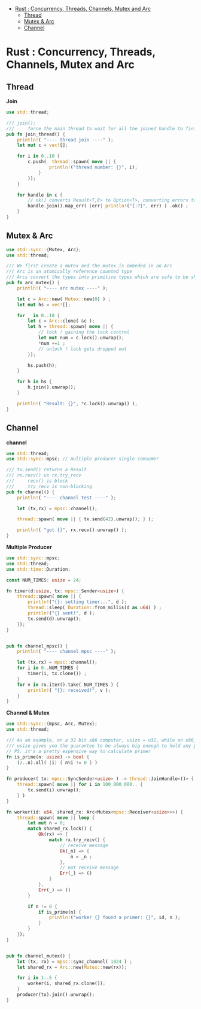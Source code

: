 [](...menustart)

- [Rust : Concurrency, Threads, Channels, Mutex and Arc](#2c2688e0d50a970680b4859bdf0ffd55)
    - [Thread](#d97477d6d8a838ead9348185bb5b6742)
    - [Mutex & Arc](#a0906de08e5feb45ecff441584f70573)
    - [Channel](#781dc97dc62331eec3ea9ec4373a3ca8)

[](...menuend)


<h2 id="2c2688e0d50a970680b4859bdf0ffd55"></h2>

# Rust : Concurrency, Threads, Channels, Mutex and Arc

<h2 id="d97477d6d8a838ead9348185bb5b6742"></h2>

## Thread


**Join**

```rust
use std::thread;

/// join():  
///     force the main thread to wait for all the joined handle to finish
pub fn join_thread() {
    println!( "---- thread join ----" );
    let mut c = vec![];

    for i in 0..10 {
        c.push(  thread::spawn( move || {
                println!("thread number: {}", i);
            }
        ));
    }

    for handle in c {
        // ok() converts Result<T,E> to Option<T>, converting errors to None
        handle.join().map_err( |err| println!("{:?}", err) ) .ok() ;
    }
}
```

<h2 id="a0906de08e5feb45ecff441584f70573"></h2>

## Mutex & Arc

```rust
use std::sync::{Mutex, Arc};
use std::thread;

/// We first create a mutex and the mutex is embeded in an Arc
/// Arc is an atomically reference counted type
/// Arcs convert the types into primitive types which are safe to be shared across threads.
pub fn arc_mutex() {
    println!( "---- arc mutex ----" );

    let c = Arc::new( Mutex::new(0) ) ;
    let mut hs = vec![];

    for _ in 0..10 {
        let c = Arc::clone( &c );
        let h = thread::spawn( move || {
            // lock ! gaining the lock control
            let mut num = c.lock().unwrap();
            *num +=1 ;
            // unlock ! lock gets dropped out
        });

        hs.push(h);
    }

    for h in hs {
        h.join().unwrap();
    }

    println!( "Result: {}", *c.lock().unwrap() );
}
```

<h2 id="781dc97dc62331eec3ea9ec4373a3ca8"></h2>

## Channel

**channel**

```rust
use std::thread;
use std::sync::mpsc; // multiple producer single comsumer

/// tx.send() returns a Result
/// rx.recv() vs rx.try_recv
///     recv() is block
///     try_recv is non-blocking
pub fn channel() {
    println!( "---- channel test ----" );

    let (tx,rx) = mpsc::channel();

    thread::spawn( move || { tx.send(42).unwrap(); } );

    println!( "got {}", rx.recv().unwrap() );
}
```

**Multiple Producer**

```rust
use std::sync::mpsc;
use std::thread;
use std::time::Duration;

const NUM_TIMES: usize = 24;

fn timer(d:usize, tx: mpsc::Sender<usize>) {
    thread::spawn( move || {
        println!("{}: setting timer...", d );
        thread::sleep( Duration::from_millis(d as u64) ) ;
        println!("{} sent!", d );
        tx.send(d).unwrap();
    });
}


pub fn channel_mpsc() {
    println!( "---- channel mpsc ----" );

    let (tx,rx) = mpsc::channel();
    for i in 0..NUM_TIMES {
        timer(i, tx.clone()) ;
    }
    for v in rx.iter().take( NUM_TIMES ) {
        println!( "{}: received!", v );
    }
}
```

**Channel & Mutex**

```rust
use std::sync::{mpsc, Arc, Mutex};
use std::thread;

/// As an example, on a 32 bit x86 computer, usize = u32, while on x86_64 computers, usize = u64.
/// usize gives you the guarantee to be always big enough to hold any pointer or any offset in a data structure
// PS. it's a pretty expensive way to calculate primer
fn is_prime(n: usize) -> bool {
    (2..n).all( |i| { n%i != 0 } )
}

fn producer( tx: mpsc::SyncSender<usize> ) -> thread::JoinHandle<()> {
    thread::spawn( move || for i in 100_000_000.. {
        tx.send(i).unwrap();
    } )
}

fn worker(id: u64, shared_rx: Arc<Mutex<mpsc::Receiver<usize>>>) {
    thread::spawn( move || loop {
        let mut n = 0;
        match shared_rx.lock() {
            Ok(rx) => {
                match rx.try_recv() {
                    // receive message
                    Ok(_n) => {
                        n = _n ;
                    },
                    // not receive message
                    Err(_) => ()
                }
            },
            Err(_) => ()
        }

        if n != 0 {
            if is_prime(n) {
                println!("worker {} found a primer: {}", id, n );
            }
        }
    });
}


pub fn channel_mutex() {
    let (tx, rx) = mpsc::sync_channel( 1024 ) ;
    let shared_rx = Arc::new(Mutex::new(rx));

    for i in 1..5 {
        worker(i, shared_rx.clone());
    }
    producer(tx).join().unwrap();
}
```













